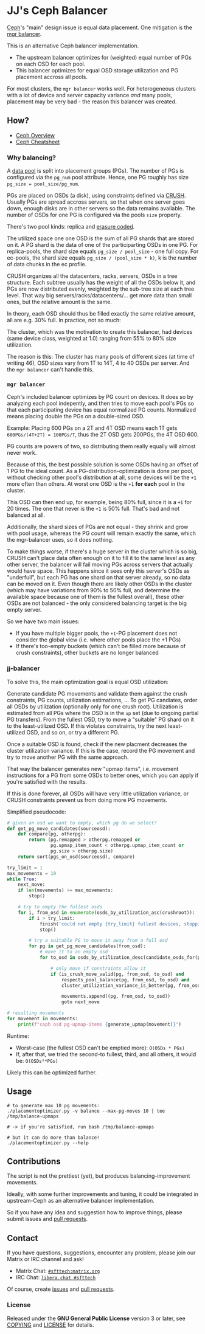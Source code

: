 JJ's Ceph Balancer
==================

[Ceph](https://ceph.io)'s "main" design issue is equal data placement.
One mitigation is the [mgr balancer](https://docs.ceph.com/en/latest/rados/operations/balancer/).

This is an alternative Ceph balancer implementation.
* The upstream balancer optimizes for (weighted) equal number of PGs on each OSD for each pool.
* This balancer optimizes for equal OSD storage utilization and PG placement accross all pools.

For most clusters, the `mgr balancer` works well.
For heterogeneous clusters with a lot of device and server capacity variance _and_ many pools, placement may be very bad - the reason this balancer was created.


## How?

* [Ceph Overview](https://docs.ceph.com/en/latest/start/intro/)
* [Ceph Cheatsheet](https://github.com/TheJJ/ceph-cheatsheet)


### Why balancing?

A [data pool](https://docs.ceph.com/en/latest/rados/operations/pools/) is split into placement groups (PGs).
The number of PGs is configured via the `pg_num` pool attribute.
Hence, one PG roughly has size `pg_size = pool_size/pg_num`.

PGs are placed on OSDs (a disk), using constraints defined via [CRUSH](https://docs.ceph.com/en/latest/rados/operations/crush-map/).
Usually PGs are spread accross servers, so that when one server goes down, enough disks are in other servers so the data remains available.
The number of OSDs for one PG is configured via the pools `size` property.

There's two pool kinds: replica and [erasure coded](https://en.wikipedia.org/wiki/Erasure_code).

The utilized space one one OSD is the sum of all PG shards that are stored on it.
A PG shard is the data of one of the participarting OSDs in one PG.
For replica-pools, the shard size equals `pg_size / pool_size` - one full copy.
For ec-pools, the shard size equals `pg_size / (pool_size * k)`, k is the number of data chunks in the ec profile.

CRUSH organizes all the datacenters, racks, servers, OSDs in a tree structure.
Each subtree usually has the weight of all the OSDs below it, and PGs are now distributed evenly, weighted by the sub-tree size at each tree level.
That way big servers/racks/datacenters/... get more data than small ones, but the relative amount is the same.

In theory, each OSD should thus be filled exactly the same relative amount, all are e.g. 30% full.
In practice, not so much:

The cluster, which was the motivation to create this balancer, had devices (same device class, weighted at 1.0) ranging from 55% to 80% size utilization.

The reason is this: The cluster has many pools of different sizes (at time of writing 46), OSD sizes vary from 1T to 14T, 4 to 40 OSDs per server.
And the `mgr balancer` can't handle this.


### `mgr balancer`

Ceph's included balancer optimizes by PG count on devices.
It does so by analyzing each pool indepently, and then tries to move each pool's PGs so that each participating device has equal normalized PG counts.
Normalized means placing double the PGs on a double-sized OSD.

Example: Placing 600 PGs on a 2T and 4T OSD means each 1T gets `600PGs/(4T+2T) = 100PGs/T`, thus the 2T OSD gets 200PGs, the 4T OSD 600.

PG counts are powers of two, so distributing them really equally will almost never work.

Because of this, the best possible solution is some OSDs having an offset of 1 PG to the ideal count.
As a PG-distribution-optimization is done per pool, without checking other pool's distribution at all, some devices will be the `+1` more often than others.
At worst one OSD is the `+1` **for each** pool in the cluster.

This OSD can then end up, for example, being 80% full, since it is a `+1` for 20 times.
The one that never is the `+1` is 50% full.
That's bad and not balanced at all.

Additionally, the shard sizes of PGs are not equal - they shrink and grow with pool usage, whereas the PG count will remain exactly the same, which the mgr-balancer uses, so it does nothing.

To make things worse, if there's a huge server in the cluster which is so big, CRUSH can't place data often enough on it to fill it to the same level as any other server, the balancer will fail moving PGs across servers that actually would have space.
This happens since it sees only this server's OSDs as "underfull", but each PG has one shard on that server already, so no data can be moved on it. Even though there are likely other OSDs in the cluster (which may have variations from 90% to 50% full, and determine the available space because one of them is the fullest overall), these other OSDs are not balanced - the only considered balancing target is the big empty server.

So we have two main issues:
* If you have multiple bigger pools, the `+1`-PG placement does not consider the global view (i.e. where other pools place the +1 PGs)
* If there's too-empty buckets (which can't be filled more because of crush constraints), other buckets are no longer balanced


### jj-balancer

To solve this, the main optimization goal is equal OSD utilization:

Generate candidate PG movements and validate them against the crush constraints, PG counts, utilization estimations, ...
To get PG candiates, order all OSDs by utilization (optionally only for one crush root).
Utilization is estimated from all PGs where the OSD is in the `up` set (due to ongoing partial PG transfers).
From the fullest OSD, try to move a "suitable" PG shard on it to the least-utilized OSD.
If this violates constraints, try the next least-utilized OSD, and so on, or try a different PG.

Once a suitable OSD is found, check if the new placment decreases the cluster utilization variance.
If this is the case, record the PG movement and try to move another PG with the same approach.

That way the balancer generates new "upmap items", i.e. movement instructions for a PG from some OSDs to better ones, which you can apply if you're satisfied with the results.

If this is done forever, all OSDs will have very little utilization variance, or CRUSH constraints prevent us from doing more PG movements.

Simplified pseudocode:

```python
# given an osd we want to empty, which pg do we select?
def get_pg_move_candidates(sourceosd):
    def compare(pg, otherpg):
        return (pg.remapped > otherpg.remapped or
                pg.upmap_item_count < otherpg.upmap_item_count or
                pg.size > otherpg.size)
    return sort(pgs_on_osd(sourceosd), compare)

try_limit = 1
max_movements = 10
while True:
    next_move:
    if len(movements) >= max_movements:
        stop()

    # try to empty the fullest osds
    for i, from_osd in enumerate(osds_by_utilization_asc(crushroot)):
        if i > try_limit:
            finish('could not empty {try_limit} fullest devices, stopping')
            stop()

        # try a suitable PG to move it away from a full osd
        for pg in get_pg_move_candidates(from_osd):
            # move it to an empty osd
            for to_osd in osds_by_utilization_desc(candidate_osds_for(pg)):

                # only move if constraints allow it
                if (is_crush_move_valid(pg, from_osd, to_osd) and
                    respects_pool_balance(pg, from_osd, to_osd) and
                    cluster_utilization_variance_is_better(pg, from_osd, to_osd)):

                    movements.append((pg, from_osd, to_osd))
                    goto next_move

# resulting movements
for movement in movements:
    print(f"ceph osd pg-upmap-items {generate_upmap(movement)}")
```

Runtime:
* Worst-case (the fullest OSD can't be emptied more): `O(OSDs * PGs)`
* If, after that, we tried the second-to fullest, third, and all others, it would be: `O(OSDs²*PGs)`

Likely this can be optimized further.


## Usage

```
# to generate max 10 pg movements:
./placementoptimizer.py -v balance --max-pg-moves 10 | tee /tmp/balance-upmaps

# -> if you're satisfied, run bash /tmp/balance-upmaps

# but it can do more than balance!
./placementoptimizer.py --help
```

## Contributions

The script is not the prettiest (yet), but produces balancing-improvement movements.

Ideally, with some further improvements and tuning, it could be integrated in upstream-Ceph as an alternative balancer implementation.

So if you have any idea and suggestion how to improve things, please submit issues and [pull requests](https://github.com/TheJJ/ceph-balancer/pulls).


## Contact

If you have questions, suggestions, encounter any problem,
please join our Matrix or IRC channel and ask!

* Matrix Chat: [`#sfttech:matrix.org`](https://matrix.to/#/#sfttech:matrix.org)
* IRC Chat: [`libera.chat #sfttech`](https://web.libera.chat/#sfttech)

Of course, create [issues](https://github.com/TheJJ/ceph-balancer/issues)
and [pull requests](https://github.com/TheJJ/ceph-balancer/pulls).


### License

Released under the **GNU General Public License** version 3 or later,
see [COPYING](COPYING) and [LICENSE](LICENSE) for details.

